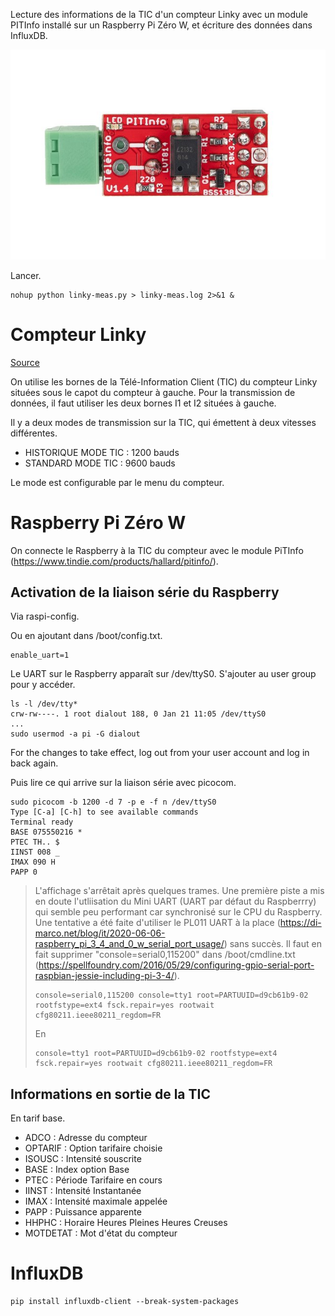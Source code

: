 Lecture des informations de la TIC d'un compteur Linky avec un module PITInfo installé sur un Raspberry Pi Zéro W, et écriture des données dans InfluxDB.

![PITInfo](pictures/PITInfo.jpg)

Lancer.

```
nohup python linky-meas.py > linky-meas.log 2>&1 &
```

# Compteur Linky

[Source](https://www.hleroy.com/2023/02/recuperer-la-teleinformation-linky-depuis-un-raspberry-pi-avec-python-influxdb-et-grafana/)

On utilise les bornes de la Télé-Information Client (TIC) du compteur Linky situées sous le capot du compteur à gauche. Pour la transmission de données, il faut utiliser les deux bornes I1 et I2 situées à gauche.

Il y a deux modes de transmission sur la TIC, qui émettent à deux vitesses différentes.
- HISTORIQUE MODE TIC : 1200 bauds
- STANDARD MODE TIC : 9600 bauds

Le mode est configurable par le menu du compteur. 

# Raspberry Pi Zéro W

On connecte le Raspberry à la TIC du compteur avec le module PiTInfo (https://www.tindie.com/products/hallard/pitinfo/).

## Activation de la liaison série du Raspberry

Via raspi-config.

Ou en ajoutant dans /boot/config.txt.

```
enable_uart=1
```

Le UART sur le Raspberry apparaît sur /dev/ttyS0. S'ajouter au user group pour y accéder.

```
ls -l /dev/tty*
crw-rw----. 1 root dialout 188, 0 Jan 21 11:05 /dev/ttyS0
...
sudo usermod -a pi -G dialout
```
For the changes to take effect, log out from your user account and log in back again.

Puis lire ce qui arrive sur la liaison série avec picocom.

```
sudo picocom -b 1200 -d 7 -p e -f n /dev/ttyS0
Type [C-a] [C-h] to see available commands
Terminal ready
BASE 075550216 *
PTEC TH.. $
IINST 008 _
IMAX 090 H
PAPP 0
```

> L'affichage s'arrêtait après quelques trames. Une première piste a mis en doute l'utliisation du Mini UART (UART par défaut du Raspberrry) qui semble peu performant car synchronisé sur le CPU du Raspberry. Une tentative a été faite d'utiliser le PL011 UART à la place (https://di-marco.net/blog/it/2020-06-06-raspberry_pi_3_4_and_0_w_serial_port_usage/) sans succès. Il faut en fait supprimer "console=serial0,115200" dans /boot/cmdline.txt (https://spellfoundry.com/2016/05/29/configuring-gpio-serial-port-raspbian-jessie-including-pi-3-4/).
>
> ```
> console=serial0,115200 console=tty1 root=PARTUUID=d9cb61b9-02 rootfstype=ext4 fsck.repair=yes rootwait cfg80211.ieee80211_regdom=FR
> ```
>
> En
> 
> ```
> console=tty1 root=PARTUUID=d9cb61b9-02 rootfstype=ext4 fsck.repair=yes rootwait cfg80211.ieee80211_regdom=FR
> ```

## Informations en sortie de la TIC

En tarif base.

- ADCO : Adresse du compteur
- OPTARIF : Option tarifaire choisie
- ISOUSC : Intensité souscrite
- BASE : Index option Base
- PTEC : Période Tarifaire en cours
- IINST : Intensité Instantanée 
- IMAX : Intensité maximale appelée
- PAPP : Puissance apparente
- HHPHC : Horaire Heures Pleines Heures Creuses
- MOTDETAT : Mot d'état du compteur

# InfluxDB

```
pip install influxdb-client --break-system-packages
```


